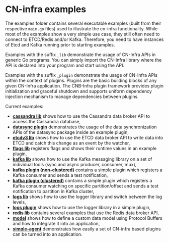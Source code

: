 # CN-infra examples

The examples folder contains several executable examples (built from their 
respective `main.go` files) used to illustrate the cn-infra functionality. 
While most of the examples show a very simple use case, they still often
need to connect to ETCD/Redis and/or Kafka. Therefore, you need to have
instances of Etcd and Kafka running prior to starting examples.

Examples with the suffix `_lib` demonstrate the usage of CN-Infra APIs in 
generic Go programs. You can simply import the CN-Infra library where the
API is declared into your program and start using the API.

Examples with the suffix `_plugin` demonstrate the usage of CN-Infra APIs
within the context of plugins. Plugins are the basic building blocks
of any given CN-Infra application.  The CNB-Infra plugin framework
provides plugin initialization and graceful shutdown and supports
uniform dependency injection mechanism to manage dependencies between
plugins.

Current examples:
* **[cassandra lib](cassandra_lib)** shows how to use the Cassandra data 
  broker API to access the Cassandra database,
* **[datasync plugin](datasync_plugin)** demonstrates the usage
  of the data synchronization APIs of the datasync package inside
  an example plugin,
* **[etcdv3 lib](etcdv3_lib)** shows how to use the ETCD data broker API 
  to write data into ETCD and catch this change as an event by the watcher,
* **[flags lib](https://github.com/ligato/cn-infra/tree/master/examples/flags_lib)** registers flags and shows their
  runtime values in an example plugin,
* **[kafka lib](kafka_lib)** shows how to use the Kafka messaging library
  on a set of individual tools (sync and async producer, consumer, mux),
* **[kafka plugin (non-clustered)](kafka_plugin/non_clustered/main.go)** 
  contains a simple plugin which registers a Kafka consumer and sends
  a test notification,
* **[kafka plugin (clustered)](kafka_plugin/clustered/main.go)** contains 
  a simple plugin which registers a Kafka consumer watching on specific
  partition/offset and sends a test notification to partition in Kafka
  cluster,
* **[logs lib](logs_lib)** shows how to use the logger library and switch 
  between the log levels,
* **[logs plugin](logs_plugin)** shows how to use the logger library
  in a simple plugin,
* **[redis lib](redis_lib)** contains several examples that use
  the Redis data broker API,
* **[model](model)** shows how to define a custom data model using
  Protocol Buffers and how to integrate it into an application,
* **[simple-agent](simple-agent)** demonstrates how easily a set of
  CN-infra based plugins can be turned into an application.